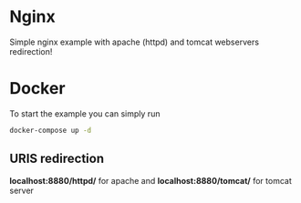 # Nginx
Simple nginx example with apache (httpd) and tomcat webservers redirection!
# Docker
To start the example you can simply run
```sh
docker-compose up -d
```
## URIS redirection
**localhost:8880/httpd/** for apache and **localhost:8880/tomcat/** for tomcat server